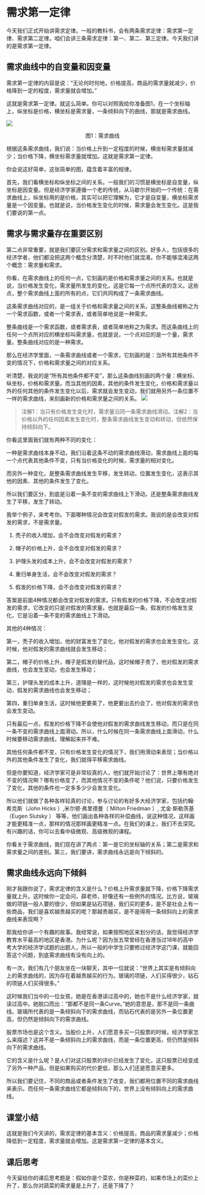 # 需求第一定律
今天我们正式开始讲需求定律。一般的教科书，会有两条需求定律：需求第一定律、需求第二定律。咱们会讲三条需求定律：第一、第二、第三定律。今天我们讲的是需求第一定律。
## 需求曲线中的自变量和因变量
需求第一定律的内容是说：“无论何时何地，价格提高，商品的需求量就减少，价格降到一定的程度，需求量就会增加。”

这就是需求第一定律。就这么简单。你可以对照我给你准备图1，在一个坐标轴上，纵坐标是价格，横坐标是需求量，一条倾斜向下的曲线，那就是需求曲线。

![](https://raw.githubusercontent.com/dalong0514/selfstudy/master/图片链接库/薛兆丰/需求曲线1.jpg)
<center>图1：需求曲线</center>

根据这条需求曲线，我们说：当价格上升到一定程度的时候，横坐标需求量就减少；当价格下降，横坐标需求量就增加。这就是需求第一定律。

你会说这好简单，这张简单的图，蕴含着丰富的规律。

首先，我们看横坐标和纵坐标之间的关系。一般我们的习惯是横坐标是自变量，纵坐标是因变量。但是经济学家遵循一个老的传统，从马歇尔开始的一个传统：在需求曲线上，纵坐标用的是价格，其实可以把它理解为，它才是自变量，横坐标需求量是一个因变量。也就是说，当价格发生变化的时候，需求量会发生变化。这是我们要说的第一点。
## 需求与需求量存在重要区别
第二点非常重要，就是我们要区分需求和需求量之间的区别。好多人，包括很多的经济学者，他们都没把这两个概念分清楚，时不时他们就混淆。你不能够混淆这两个概念：需求量和需求。

你看，在需求曲线上的任何一点，它刻画的是价格和需求量之间的关系。也就是说，当价格发生变化，需求量所发生的变化，这是它每一个点所代表的含义。这些点，整个需求曲线上面的所有的点，它们共同构成了一条需求曲线。

这条需求曲线对应的，是一组关于价格和需求量之间的关系，这整条曲线被称之为一个需求函数，或者一个需求表，或者简单地说是一种需求。

整条曲线是一个需求函数，或者需求表，或者简单地称之为需求。而这条曲线上的任何一个点所对应的横坐标叫需求量，也就是说，一个点对应的是一个量，需求量。整条曲线对应的是一种需求。

那么在经济学里面，一条需求曲线或者一个需求，它刻画的是：当所有其他条件不变的情况下，价格和需求量之间的对应关系。

听清楚，我说的是“所有其他条件都不变”，那么这条曲线刻画的两个量：横坐标、纵坐标，价格和需求量。而当其他的因素，其他的条件发生变化，价格和需求量以外的任何其他的条件发生变化以后，需求就会发生变动，我们就用另外一条位置不一样的需求曲线，来刻画新的价格和需求量之间的关系。
![](https://raw.githubusercontent.com/dalong0514/selfstudy/master/图片链接库/薛兆丰/需求曲线2.jpg)
> 注解1：当只有价格发生变化时，需求量沿同一条需求曲线滑动。注解2：当价格以外的任何因素发生变化时，整条需求曲线发生变动和转动，但依然保持倾斜向下。

你看这里面我们就有两种不同的变化：

一种是需求曲线本身不动，我们沿着这条不动的需求曲线滑动，需求曲线上面的每一个点代表其他条件不变，只有当价格变化的时候，需求量的相对变化。

而另外一种变化，是整条需求曲线发生平移，发生转动，位置发生变化，这表示其他的因素、其他的条件发生了变化。

所以我们要区分，到底是沿着一条不变的需求曲线上下滑动，还是整条需求曲线发生了平移，发生了转动。

我举个例子，来考考你。下面哪种情况会改变对假发的需求。我说的是会改变对假发的需求，不是需求量。

1. 秃子的收入增加，会不会改变对假发的需求？

2. 帽子的价格上升，会不会改变对假发的需求？

3. 护理头发的成本上升，会不会改变对假发的需求？

4. 重归单身生活，会不会改变对假发的需求？

5. 假发的价格下降，会不会改变对假发的需求？

答案是前面4种情况都会改变对假发的需求。只有假发的价格下降，不会改变对假发的需求，它改变的只是对假发的需求量。也就是最后一条，假发的价格发生变化，它是沿着一条不变的需求曲线上下滑动。

其他的4种情况：

第一，秃子的收入增加，他的财富发生了变化，他对假发的需求也会发生变化。这时候，他对假发的需求曲线就会发生移动；

第二，帽子的价格上升，帽子是假发的替代品，这时候帽子贵了，他对假发的需求曲线，也会发生变动，也会发生移动；

第三，护理头发的成本上升，道理是一样的，这时候他对假发的需求也会发生变动，假发的需求曲线也会发生移动；

第四，重归单身生活，这时候他更要美了，他更要出去约会了，他对假发的需求也会发生变动。

只有最后一点，假发的价格下降不会使他对假发的需求曲线发生移动，而只是在同一条不变的需求曲线上面滑动。所以，什么时候在同一条需求曲线上面滑动，什么时候要移动需求曲线，理解起来并不难。

其他任何条件都不变，只有价格发生变化的情况下，我们用滑动来表现；当价格以外的其他条件发生了变化，我们就得平移需求曲线。

但是你要知道，经济学家可是非常较真的人，他们就开始讨论了：世界上哪有绝对不变的情况啊？哪有价格变了，而其他情况不变的条件呢？他们说，只要价格发生了变化，其他的条件也一定多多少少会发生变化。

所以他们就做了各种各样较真的讨论，参与讨论的有好多大经济学家，包括约翰·希克斯（John Hicks ）,米尔顿·弗里德曼（ Milton Friedman ）, 尤金·斯勒茨基（Eugen Slutsky ） 等等，他们画出各种各样的补偿曲线，说这种情况，这样画才能更精准一点，那样的情况那样画更精准一点。在我们的课上，我们不去深究。有兴趣的话，你可以去看中级微观、高级微观的课程。

你看关于需求曲线，我们现在讲了两点：第一是它的坐标轴的关系；第二是需求和需求量之间的差别。第三，我们要讲，需求曲线永远是向下倾斜的。
## 需求曲线永远向下倾斜
刚才我跟你说了，需求定律的含义是什么？价格上升需求量就下降，价格下降需求量就上升。这时候你一定会问，薛老师，好像还有一些例外的情况。比方说，玻璃做的项链一般人要的很少，但如果是钻石项链，我们买的更多，是不是社会上有一些商品，我们是喜欢越贵越买的呢？那越贵越买，是不是得用一条倾斜向上的需求曲线来表现啊？

那我给你讲一个有趣的故事。我经常说，如果按照地区来划分的话，我觉得经济学教育水平最高的地区是香港。为什么呢？因为张五常曾经在香港当过18年的高中考大学的经济学试题的出题人，所以一般的中学生只要修过经济学这门课，就能回答这个问题，到底需求曲线有没有向上的。

有一次，我们有几个朋友坐在一块聊天，其中一位就说：“世界上其实是有倾斜向上的需求曲线的，因为存在着越贵越买的行为。玻璃的项链，人们买得很少，钻石的项链人们买得很多。”

这时候我们当中的一位女孩，她是在香港读过高中的，她也不是什么经济学家，就读过高中。她脱口而出：“那都不是同一条Curve。”她的意思是，那不是同一条曲线。玻璃所代表的是一条倾斜向下的需求曲线，而钻石代表的是另外一条位置更高，但仍然是倾斜向下的需求曲线。

股票市场也是这个含义。当股价上升，人们愿意多买一只股票的时候，经济学家怎么来描述？这并不是一条倾斜向上的需求曲线，而是一条位置更高，但仍然是倾斜向下的需求曲线。

它的含义是什么呢？是人们对这只股票的评价已经发生了变化，这只股票已经变成了另外一种产品，但是如果购买的代价更低，那么人们还是愿意买更多。

所以我们要记住，不同的商品或者条件发生了改变，我们都用位置不同的需求曲线来表示。而任何一条需求曲线它都是倾斜向下的，世界上没有倾斜向上的需求曲线。
## 课堂小结
这就是我们今天讲的，需求定律的基本含义：价格提高，商品的需求量减少；价格降低到一定程度，需求量就会增加。这是需求第一定律的基本含义。
## 课后思考
今天留给你的课后思考题是：假如你是个菜农，你是种菜的，如果市场上的菜价上升了，那么你对蔬菜的需求量是上升了，还是下降了？